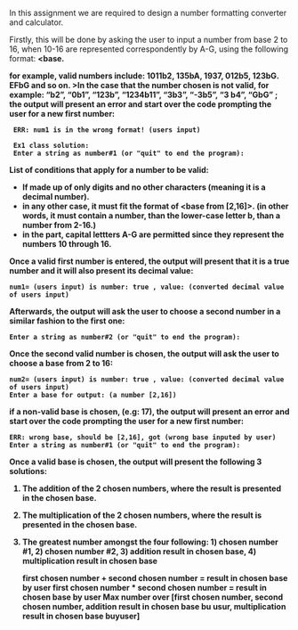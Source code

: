 In this assignment we are required to design a number formatting converter and calculator.

Firstly, this will be done by asking the user to input a number from base 2 to 16, when 10-16 are represented correspondently by A-G, using the following format: <number><b><base.

for example, valid numbers include: 1011b2, 135bA, 1937, 012b5, 123bG. EFbG and so on. 
    >In the case that the number chosen is not valid, for example:
    “b2”, “0b1”, “123b”, “1234b11”, “3b3”, “-3b5”, “3 b4”, “GbG” ;
    the output will present an error and start over the code prompting the user for a new first number:
    
     ERR: num1 is in the wrong format! (users input)

     Ex1 class solution:
     Enter a string as number#1 (or "quit" to end the program): 

List of conditions that apply for a number to be valid:
- If made up of only digits and no other characters (meaning it is a decimal number).
- in any other case, it must fit the format of <number><b><base from [2,16]>. (in other words, it must contain a number, than the lower-case letter b, than a number from 2-16.)
- in the <number> part, capital lettters A-G are permitted since they represent the numbers 10 through 16.

Once a valid first number is entered, the output will present that it is a true number and it will also present its decimal value:

    num1= (users input) is number: true , value: (converted decimal value of users input)
    
Afterwards, the output will ask the user to choose a second number in a similar fashion to the first one:

    Enter a string as number#2 (or "quit" to end the program): 

Once the second valid number is chosen, the output will ask the user to choose a base from 2 to 16:

    num2= (users input) is number: true , value: (converted decimal value of users input)
    Enter a base for output: (a number [2,16])

if a non-valid base is chosen, (e.g: 17), the output will present an error and start over the code prompting the user for a new first number:

    ERR: wrong base, should be [2,16], got (wrong base inputed by user)
    Enter a string as number#1 (or "quit" to end the program): 

Once a valid base is chosen, the output will present the following 3 solutions:
1. The addition of the 2 chosen numbers, where the result is presented in the chosen base.
2. The multiplication of the 2 chosen numbers, where the result is presented in the chosen base.
3. The greatest number amongst the four following: 1) chosen number #1, 2) chosen number #2, 3) addition result in chosen base, 4) multiplication result in chosen base

    first chosen number + second chosen number = result in chosen base by user
    first chosen number * second chosen number = result in chosen base by user
    Max number over [first chosen number, second chosen number, addition result in chosen base bu usur, multiplication result in chosen base buyuser]
       

   
